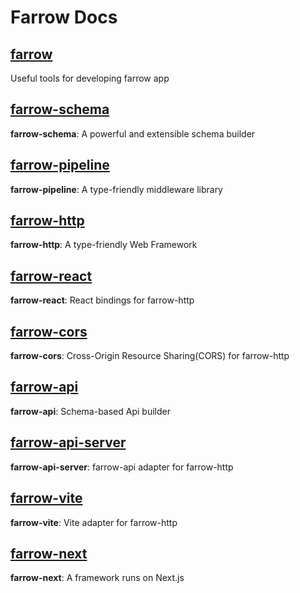 # Farrow Docs

## [farrow](./farrow.md)

Useful tools for developing farrow app

## [farrow-schema](./schema.md)

**farrow-schema**: A powerful and extensible schema builder

## [farrow-pipeline](./pipeline.md)

**farrow-pipeline**: A type-friendly middleware library

## [farrow-http](./http.md)

**farrow-http**: A type-friendly Web Framework

## [farrow-react](./react.md)

**farrow-react**: React bindings for farrow-http

## [farrow-cors](./cors.md)

**farrow-cors**: Cross-Origin Resource Sharing(CORS) for farrow-http

## [farrow-api](./api.md)

**farrow-api**: Schema-based Api builder

## [farrow-api-server](./api-server.md)

**farrow-api-server**: farrow-api adapter for farrow-http

## [farrow-vite](./vite.md)

**farrow-vite**: Vite adapter for farrow-http

## [farrow-next](./next.md)

**farrow-next**: A framework runs on Next.js
